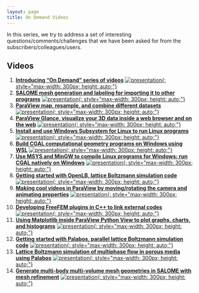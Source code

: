 ```yaml
---
layout: page
title: On Demand Videos
---
```


In this series, we try to address a set of interesting questions/comments/challenges that we have been asked for from the subscribers/colleagues/users.

## Videos

1. [**Introducing “On Demand” series of videos**](https://www.youtube.com/watch?v=ezuaVQk-HRQ)
[![presentation](http://img.youtube.com/vi/ezuaVQk-HRQ/0.jpg){: style="max-width: 300px; height: auto;"}](https://www.youtube.com/watch?v=ezuaVQk-HRQ)
2. [**SALOME mesh generation and labeling for importing it to other programs**](https://www.youtube.com/watch?v=pvPintLL63Q)
[![presentation](http://img.youtube.com/vi/pvPintLL63Q/0.jpg){: style="max-width: 300px; height: auto;"}](https://www.youtube.com/watch?v=pvPintLL63Q)
3. [**ParaView map, resample, and combine different datasets**](https://www.youtube.com/watch?v=OggPGUEgl3c)
[![presentation](http://img.youtube.com/vi/OggPGUEgl3c/0.jpg){: style="max-width: 300px; height: auto;"}](https://www.youtube.com/watch?v=OggPGUEgl3c)
4. [**ParaView Glance, visualize your 3D data inside a web browser and on the web**](https://www.youtube.com/watch?v=UcFWOzG5ygM)
[![presentation](http://img.youtube.com/vi/UcFWOzG5ygM/0.jpg){: style="max-width: 300px; height: auto;"}](https://www.youtube.com/watch?v=UcFWOzG5ygM)
5. [**Install and use Windows Subsystem for Linux to run Linux programs**](https://www.youtube.com/watch?v=Xa6vM0Ot1hc)
[![presentation](http://img.youtube.com/vi/Xa6vM0Ot1hc/0.jpg){: style="max-width: 300px; height: auto;"}](https://www.youtube.com/watch?v=Xa6vM0Ot1hc)
6. [**Build CGAL computational geometry programs on Windows using WSL**](https://www.youtube.com/watch?v=iVMCpHjL7RY)
[![presentation](http://img.youtube.com/vi/iVMCpHjL7RY/0.jpg){: style="max-width: 300px; height: auto;"}](https://www.youtube.com/watch?v=iVMCpHjL7RY)
7. [**Use MSYS and MinGW to compile Linux programs for Windows: run CGAL natively on Windows**](https://www.youtube.com/watch?v=Qwmq9PkmrKI)
[![presentation](http://img.youtube.com/vi/Qwmq9PkmrKI/0.jpg){: style="max-width: 300px; height: auto;"}](https://www.youtube.com/watch?v=Qwmq9PkmrKI)
8. [**Getting started with OpenLB, lattice Boltzmann simulation code**](https://www.youtube.com/watch?v=oxaxoeDAiuo)
[![presentation](http://img.youtube.com/vi/oxaxoeDAiuo/0.jpg){: style="max-width: 300px; height: auto;"}](https://www.youtube.com/watch?v=oxaxoeDAiuo)
9. [**Making cool videos in ParaView by moving/rotating the camera and animating properties**](https://www.youtube.com/watch?v=7R3rrKfuFj4)
[![presentation](http://img.youtube.com/vi/7R3rrKfuFj4/0.jpg){: style="max-width: 300px; height: auto;"}](https://www.youtube.com/watch?v=7R3rrKfuFj4)
10. [**Developing FreeFEM plugins in C++ to link external codes**](https://www.youtube.com/watch?v=JSvVVkf4GDU)
[![presentation](http://img.youtube.com/vi/JSvVVkf4GDU/0.jpg){: style="max-width: 300px; height: auto;"}](https://www.youtube.com/watch?v=JSvVVkf4GDU)
11. [**Using Matplotlib inside ParaView Python View to plot graphs, charts, and histograms**](https://www.youtube.com/watch?v=OeG0XPv3eZw)
[![presentation](http://img.youtube.com/vi/OeG0XPv3eZw/0.jpg){: style="max-width: 300px; height: auto;"}](https://www.youtube.com/watch?v=OeG0XPv3eZw)
12. [**Getting started with Palabos, parallel lattice Boltzmann simulation code**](https://www.youtube.com/watch?v=sJ89FTGlHGI)
[![presentation](http://img.youtube.com/vi/sJ89FTGlHGI/0.jpg){: style="max-width: 300px; height: auto;"}](https://www.youtube.com/watch?v=sJ89FTGlHGI)
13. [**Lattice Boltzmann simulation of multiphase flow in porous media using Palabos**](https://www.youtube.com/watch?v=cEBHl5T3dtU)
[![presentation](http://img.youtube.com/vi/cEBHl5T3dtU/0.jpg){: style="max-width: 300px; height: auto;"}](https://www.youtube.com/watch?v=cEBHl5T3dtU)
14. [**Generate multi-body multi-volume mesh geometries in SALOME with mesh refinement**](https://www.youtube.com/watch?v=oO3gLumTUbQ)
[![presentation](http://img.youtube.com/vi/oO3gLumTUbQ/0.jpg){: style="max-width: 300px; height: auto;"}](https://www.youtube.com/watch?v=oO3gLumTUbQ)
